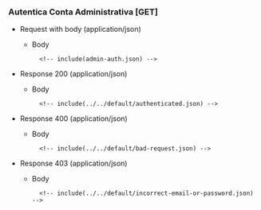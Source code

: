 ### Autentica Conta Administrativa [GET]

+ Request with body (application/json)

    + Body

            <!-- include(admin-auth.json) -->

+ Response 200 (application/json)

    + Body

            <!-- include(../../default/authenticated.json) -->

+ Response 400 (application/json)

    + Body

            <!-- include(../../default/bad-request.json) -->

+ Response 403 (application/json)

    + Body

            <!-- include(../../default/incorrect-email-or-password.json) -->
